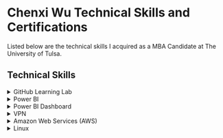 <h1>Chenxi Wu Technical Skills and Certifications</h1>

Listed below are the technical skills I acquired as a MBA Candidate at The University of Tulsa.

<h2>Technical Skills</h2>
<details><summary>GitHub Learning Lab</summary>
<br>
I completed the following courses in the <a href="https://lab.github.com/courses">GitHub Learning Lab</a>. These courses taught me how to stand up static pages, create and manage pull requests, facilitate collaboration, and more. 
<br>
  
<h4>Courses:</h4>
<ul>
<li>Introduction to GitHub</li>
<li>Communicating using Markdown</li>
<li>Introduction to HTML</li>
<li>GitHub Pages</li>
<li>Managing merge conflicts</li>
<li>Community Starter Kit</li>
<li>Uploading your project to GitHub</li>
<li>Getting started with GitHub Apps</li>
<li>Migrating your repository to GitHub</li>
<li>Reviewing pull requests</li>
<li>Securing your workflows</li>
<li>Create a release based workflow</li>
</ul>
<br>
<br>
<img src="FirstDay.png" alt="Github FirstDay Photo">
<br>
<br>
<img src="FirstWeek.png" alt="Github FirstWeek Photo">
<br>
</details>


<details><summary>Power BI</summary>
<br>
 I auditted the <a href="https://www.edx.org/course/analyzing-and-visualizing-data-with-power-bi-0">Analyzing and Visualizing Data with Power BI</a> course on edX and completed the following courses. These courses taught me how to input data, add and modify elements on a dashboard, and transform and interpret different kinds of data. 
<br>
  
<h4>Courses:</h4> 
<ul>
<li>Power BI Desktop Data Transformations</li>
<li>Power BI Desktop Modelling</li>
<li>Power BI Desktop Visualization</li>
<li>Power BI Service</li>
<li>Working with Excel</li>
<li>Direct Connectivity</li>
<li>Developer API</li>
<li>Mobile App</li>
</ul>
</details>


<details><summary>Power BI Dashboard</summary>
<br>
</details>


<details><summary>VPN</summary>
<br>
I configured my own IPSEC VPN in the cloud using the <a href="https://github.com/trailofbits/algo">Algo VPN</a> Ansible scripts provided by Trail of Bits. With the help of this tutorial, I successfully deployed the Algo server, configured the VPN clients, set up an SSH tunnel, and added and removed users. 
<br>
<br>
</details>


<details><summary>Amazon Web Services (AWS)</summary>
<br>
  I completed the AWS Essentials - NEW course on <a href="https://linuxacademy.com/">Linux Academy</a>. These courses provided me with an introduction to Amazon's Identity Access Management, Elastic Compute Cloud, database services, Simple Notification System, Elastic Load Balancers, Auto Scaling, and Route 53. 
<br>
<br>

<h4>Topics:</h4>
<ul>
  <li>AWS Essentials</li>
  <li>Managing AWS Access with Users, Groups, and Roles</li>
  <li>Identity and Access Management (IAM)</li>
  <li>Networking Services and Connectivity</li>
  <li>Virtual Private Cloud (VPC)</li>
  <li>Compute Services</li>
  <li>Elastic Cloud Compute (EC2)</li>
  <li>Storage Services</li>
  <li>Database Services</li>
  <li>Monitoring, Alerts, and Notifications</li>
  <li>Simple Notification Service (SNS)</li>
  <li>Load Balancing, Elasticity, and Scalability</li>
  <li>Elastic Load Balancer (ELB)</li>
  <li>Auto Scaling</li>
  <li>Route 53</li>
  <li>Serverless Computing - Lambda</li>
</ul>
<br>
</details>


<details><summary>Linux</summary>
<br>  

<h4>Topics:</h4>
<ul>
<li>The Linux Community and a Career in Open Source</li>
<li>Linux Evolution and Popular Operating Systems</li>
<li>How to Access a Linux Installation</li>
<li>Major Open Source Applications</li>  
<li>Understanding Open Source Software and Licensing</li> 
<li>ICT Skills and Working in Linux</li>
<li>Command Line Basics</li> 
<li>Using Directories and Listing Files</li> 
<li>Archiving Files on the Command Line</li> 
<li>Searching and Extracting Data from Files</li> 
<li>Turning Commands into a Script</li>
<li>The Linux Operating System</li>
<li>Security and File Permissions</li>
<li>Basic Security and Identifying User Groups</li>
<li>Creating Users and Groups</li> 
<li>Managing File Permissions and Ownership</li> 
<li>Special Directories and Files</li> 
</ul>

</details>

